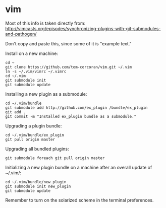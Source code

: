 # vim

Most of this info is taken directly from:
http://vimcasts.org/episodes/synchronizing-plugins-with-git-submodules-and-pathogen/

Don't copy and paste this, since some of it is "example text."

Install on a new machine:

    cd ~
    git clone https://github.com/tom-corcoran/vim.git ~/.vim
    ln -s ~/.vim/vimrc ~/.vimrc
    cd ~/.vim
    git submodule init
    git submodule update

Installing a new plugin as a submodule:

    cd ~/.vim/bundle
    git submodule add http://github.com/ex_plugin /bundle/ex_plugin
    git add .
    git commit -m "Installed ex_plugin bundle as a submodule."

Upgrading a plugin bundle:

    cd ~/.vim/bundle/ex_plugin
    git pull origin master

Upgrading all bundled plugins:

    git submodule foreach git pull origin master

Initializing a new plugin bundle on a machine after an overall
update of ~/.vim/:

    cd ~/.vim/bundle/new_plugin
    git submodule init new_plugin
    git submodule update

Remember to turn on the solarized scheme in the terminal preferences. 
